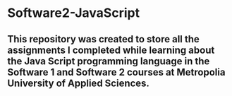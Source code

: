 # Software2-JavaScript

## This repository was created to store all the assignments I completed while learning about the Java Script programming language in the Software 1 and Software 2 courses at Metropolia University of Applied Sciences.
